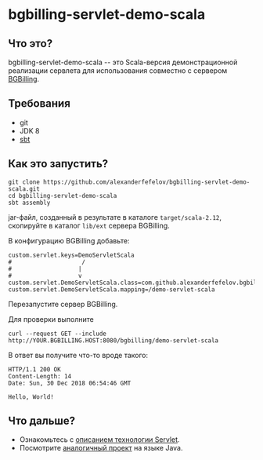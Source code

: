 # bgbilling-servlet-demo-scala

## Что это?

bgbilling-servlet-demo-scala -- это Scala-версия демонстрационной реализации сервлета для использования совместно
с сервером [BGBilling](https://bgbilling.ru/). 

## Требования

* git
* JDK 8
* [sbt](https://www.scala-sbt.org/)

## Как это запустить? 

```
git clone https://github.com/alexanderfefelov/bgbilling-servlet-demo-scala.git
cd bgbilling-servlet-demo-scala
sbt assembly
```

jar-файл, созданный в результате в каталоге `target/scala-2.12`, скопируйте в каталог `lib/ext` сервера BGBilling.

В конфигурацию BGBilling добавьте:

```
custom.servlet.keys=DemoServletScala
#                    /
#                   |
#                   v
custom.servlet.DemoServletScala.class=com.github.alexanderfefelov.bgbilling.servlet.demo.DemoServletScala
custom.servlet.DemoServletScala.mapping=/demo-servlet-scala
```
Перезапустите сервер BGBilling.

Для проверки выполните

```
curl --request GET --include http://YOUR.BGBILLING.HOST:8080/bgbilling/demo-servlet-scala
```

В ответ вы получите что-то вроде такого:

```
HTTP/1.1 200 OK
Content-Length: 14
Date: Sun, 30 Dec 2018 06:54:46 GMT

Hello, World!
```

## Что дальше?

* Ознакомьтесь с [описанием технологии Servlet](https://docs.oracle.com/javaee/7/tutorial/servlets.htm).
* Посмотрите [аналогичный проект](https://github.com/alexanderfefelov/bgbilling-servlet-demo) на языке Java.
